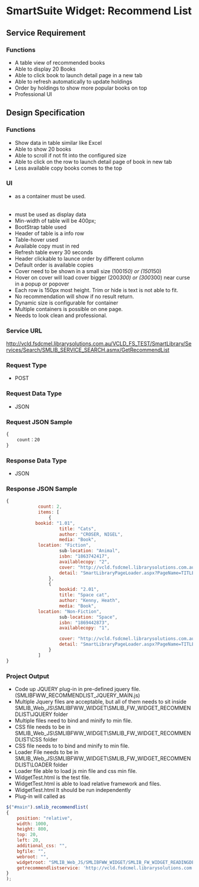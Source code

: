 ﻿# SmartSuite Widget: Recommend List 
## Service Requirement
### Functions
- A table view of recommended books
- Able to display 20 Books
- Able to click book to launch detail page in a new tab
- Able to refresh automatically to update holdings
- Order by holdings to show more popular books on top
- Professional UI

## Design Specification
### Functions
- Show data in table similar like Excel
- Able to show 20 books
- Able to scroll if not fit into the configured size
- Able to click on the row to launch detail page of book in new tab
- Less available copy books comes to the top

### UI 
- <div></div> as a container must be used.
- <table></table> must be used as display data
- Min-width of table will be 400px;
- BootStrap table used
- Header of table is a info row
- Table-hover used
- Available copy must in red
- Refresh table every 30 seconds
- Header clickable to launce order by different column 
- Default order is available copies
- Cover need to be shown in a small size (100*150) or (150*150)
- Hover on cover will load cover bigger (200*300) or (300*300) near curse in a popup or popover
- Each row is 150px most height. Trim or hide is text is not able to fit.
- No recommendation will show if no result return.
- Dynamic size is configurable for container
- Multiple containers is possible on one page.
- Needs to look clean and professional.

### Service URL
http://vcld.fsdcmel.librarysolutions.com.au/VCLD_FS_TEST/SmartLibrary/Services/Search/SMLIB_SERVICE_SEARCH.asmx/GetRecommendList
### Request Type
- POST
### Request Data Type
- JSON
### Request JSON Sample
```javascript
{
	count：20
}
```
### Response Data Type
- JSON
### Response JSON Sample
```javascript
{
            count: 2,
            items: [
                {
		   bookid: "1.01",
                    title: "Cats",
                    author: "CROSER, NIGEL",
                    media: "Book",
		    location: "Fiction",
                    sub-location: "Animal",
                    isbn: "1863742417",
                    availablecopy: "2",
                    cover: "http://vcld.fsdcmel.librarysolutions.com.au/ISBNCovers/1863742417.jpg",
                    detail: "SmartLibraryPageLoader.aspx?PageName=TITLE_DETAIL&BookID=7567.01",
                },
                {
                    bookid: "2.01",
                    title: "Space cat",
                    author: "Kenny, Heath",
                    media: "Book",
		    location: "Non-Fiction",
                    sub-location: "Space",
                    isbn: "1869442873",
                    availablecopy: "1",

                    cover: "http://vcld.fsdcmel.librarysolutions.com.au/ISBNCovers/1869442873.jpg",
                    detail: "SmartLibraryPageLoader.aspx?PageName=TITLE_DETAIL&BookID=67582.01",
                }
            ]
}


```
### Project Output
- Code up JQUERY plug-in in pre-defined jquery file. (SMLIBFWW_RECOMMENDLIST_JQUERY_MAIN.js)
- Multiple Jquery files are acceptable, but all of them needs to sit inside SMLIB_Web_JS\SMLIBFWW_WIDGET\SMLIB_FW_WIDGET_RECOMMENDLIST\JQUERY folder
- Multiple files need to bind and minify to min file.
- CSS file needs to be in SMLIB_Web_JS\SMLIBFWW_WIDGET\SMLIB_FW_WIDGET_RECOMMENDLIST\CSS folder
- CSS file needs to to bind and minify to min file.
- Loader File needs to be in SMLIB_Web_JS\SMLIBFWW_WIDGET\SMLIB_FW_WIDGET_RECOMMENDLIST\LOADER folder
- Loader file able to load js min file and css min file.
- WidgetTest.html is the test file.
- WidgetTest.html is able to load relative framework and files.
- WidgetTest.html It should be run independently
- Plug-in will called as 
```javascript
$("#main").smlib_recommendlist(
{
	position: "relative",
	width: 1000,
	height: 800,
	top: 20,
	left: 20,
	additional_css: "",       
	bgfile: "",
	webroot: "",
	widgetroot: "SMLIB_Web_JS/SMLIBFWW_WIDGET/SMLIB_FW_WIDGET_READINGDESK/",
	getrecommendlistservice: 'http://vcld.fsdcmel.librarysolutions.com.au/VCLD_FS_TEST/SmartLibrary/Services/Search/SMLIB_SERVICE_SEARCH.asmx/GetRecommendList'      
}
);

```


